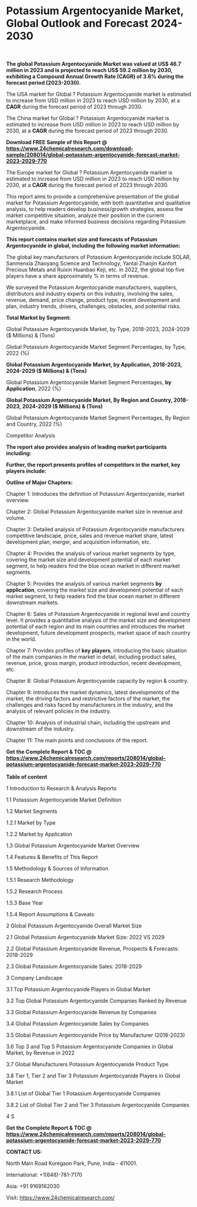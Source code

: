 <h1>Potassium Argentocyanide Market, Global Outlook and Forecast 2024-2030</h1><br/><p><strong>The global Potassium Argentocyanide Market was valued at US$ 46.7 million in 2023 and is projected to reach US$ 59.2 million by 2030, exhibiting a Compound Annual Growth Rate (<strong>CAGR</strong>) of 3.6% during the forecast period (2023-2030).</strong></p><p>The USA market for Global ? Potassium Argentocyanide market is estimated to increase from USD million in 2023 to reach USD million by 2030, at a <strong>CAGR</strong> during the forecast period of 2023 through 2030.</p><p>The China market for Global ? Potassium Argentocyanide market is estimated to increase from USD million in 2023 to reach USD million by 2030, at a <strong>CAGR</strong> during the forecast period of 2023 through 2030.</p><div><b>Download FREE Sample of this Report @ <a href="https://www.24chemicalresearch.com/download-sample/208014/global-potassium-argentocyanide-forecast-market-2023-2029-770">https://www.24chemicalresearch.com/download-sample/208014/global-potassium-argentocyanide-forecast-market-2023-2029-770</a></b></div><p>The Europe market for Global ? Potassium Argentocyanide market is estimated to increase from USD million in 2023 to reach USD million by 2030, at a <strong>CAGR</strong> during the forecast period of 2023 through 2030.</p><p>This report aims to provide a comprehensive presentation of the global market for Potassium Argentocyanide, with both quantitative and qualitative analysis, to help readers develop business/growth strategies, assess the market competitive situation, analyze their position in the current marketplace, and make informed business decisions regarding Potassium Argentocyanide.</p><p><strong>This report contains market size and forecasts of Potassium Argentocyanide in global, including the following market information:</strong></p><p>The global key manufacturers of Potassium Argentocyanide include SOLAR, Sanmenxia Zhaoyang Science and Technology, Yantai Zhaojin Kanfort Precious Metals and Ruixin Huanbao Keji, etc. in 2022, the global top five players have a share approximately % in terms of revenue.</p><p>We surveyed the Potassium Argentocyanide manufacturers, suppliers, distributors and industry experts on this industry, involving the sales, revenue, demand, price change, product type, recent development and plan, industry trends, drivers, challenges, obstacles, and potential risks.</p><p><strong>Total Market by Segment:</strong></p><p>Global Potassium Argentocyanide Market, by Type, 2018-2023, 2024-2029 ($ Millions) & (Tons)</p><p>Global Potassium Argentocyanide Market Segment Percentages, by Type, 2022 (%)</p><p><strong>Global Potassium Argentocyanide Market, <strong>by Application</strong>, 2018-2023, 2024-2029 ($ Millions) & (Tons)</strong></p><p>Global Potassium Argentocyanide Market Segment Percentages, <strong>by Application</strong>, 2022 (%)</p><p><strong>Global Potassium Argentocyanide Market, By Region and Country, 2018-2023, 2024-2029 ($ Millions) & (Tons)</strong></p><p>Global Potassium Argentocyanide Market Segment Percentages, By Region and Country, 2022 (%)</p><p>Competitor Analysis</p><p><strong>The report also provides analysis of leading market participants including:</strong></p><p><strong>Further, the report presents profiles of competitors in the market, <strong>key players</strong> include:</strong></p><p><strong>Outline of Major Chapters:</strong></p><p>Chapter 1: Introduces the definition of Potassium Argentocyanide, market overview.</p><p>Chapter 2: Global Potassium Argentocyanide market size in revenue and volume.</p><p>Chapter 3: Detailed analysis of Potassium Argentocyanide manufacturers competitive landscape, price, sales and revenue market share, latest development plan, merger, and acquisition information, etc.</p><p>Chapter 4: Provides the analysis of various market segments by type, covering the market size and development potential of each market segment, to help readers find the blue ocean market in different market segments.</p><p>Chapter 5: Provides the analysis of various market segments <strong>by application</strong>, covering the market size and development potential of each market segment, to help readers find the blue ocean market in different downstream markets.</p><p>Chapter 6: Sales of Potassium Argentocyanide in regional level and country level. It provides a quantitative analysis of the market size and development potential of each region and its main countries and introduces the market development, future development prospects, market space of each country in the world.</p><p>Chapter 7: Provides profiles of <strong>key players</strong>, introducing the basic situation of the main companies in the market in detail, including product sales, revenue, price, gross margin, product introduction, recent development, etc.</p><p>Chapter 8: Global Potassium Argentocyanide capacity by region & country.</p><p>Chapter 9: Introduces the market dynamics, latest developments of the market, the driving factors and restrictive factors of the market, the challenges and risks faced by manufacturers in the industry, and the analysis of relevant policies in the industry.</p><p>Chapter 10: Analysis of industrial chain, including the upstream and downstream of the industry.</p><p>Chapter 11: The main points and conclusions of the report.</p><div><b>Get the Complete Report & TOC @ <a href="https://www.24chemicalresearch.com/reports/208014/global-potassium-argentocyanide-forecast-market-2023-2029-770">https://www.24chemicalresearch.com/reports/208014/global-potassium-argentocyanide-forecast-market-2023-2029-770</a></b></div><br><b>Table of content</b><p>1 Introduction to Research & Analysis Reports<br />
 
  1.1 Potassium Argentocyanide Market Definition<br />
 
  1.2 Market Segments<br />
 
  1.2.1 Market by Type<br />
 
  1.2.2 Market by Application<br />
 
  1.3 Global Potassium Argentocyanide Market Overview<br />
 
  1.4 Features & Benefits of This Report<br />
 
  1.5 Methodology & Sources of Information<br />
 
  1.5.1 Research Methodology<br />
 
  1.5.2 Research Process<br />
 
  1.5.3 Base Year<br />
 
  1.5.4 Report Assumptions & Caveats<br />
 
 2 Global Potassium Argentocyanide Overall Market Size<br />
 
  2.1 Global Potassium Argentocyanide Market Size: 2022 VS 2029<br />
 
  2.2 Global Potassium Argentocyanide Revenue, Prospects & Forecasts: 2018-2029<br />
 
  2.3 Global Potassium Argentocyanide Sales: 2018-2029<br />
 
 3 Company Landscape<br />
 
  3.1 Top Potassium Argentocyanide Players in Global Market<br />
 
  3.2 Top Global Potassium Argentocyanide Companies Ranked by Revenue<br />
 
  3.3 Global Potassium Argentocyanide Revenue by Companies<br />
 
  3.4 Global Potassium Argentocyanide Sales by Companies<br />
 
  3.5 Global Potassium Argentocyanide Price by Manufacturer (2018-2023)<br />
 
  3.6 Top 3 and Top 5 Potassium Argentocyanide Companies in Global Market, by Revenue in 2022<br />
 
  3.7 Global Manufacturers Potassium Argentocyanide Product Type<br />
 
  3.8 Tier 1, Tier 2 and Tier 3 Potassium Argentocyanide Players in Global Market<br />
 
  3.8.1 List of Global Tier 1 Potassium Argentocyanide Companies<br />
 
  3.8.2 List of Global Tier 2 and Tier 3 Potassium Argentocyanide Companies<br />
 
 4 S<br><div><b>Get the Complete Report & TOC @ <a href="https://www.24chemicalresearch.com/reports/208014/global-potassium-argentocyanide-forecast-market-2023-2029-770">https://www.24chemicalresearch.com/reports/208014/global-potassium-argentocyanide-forecast-market-2023-2029-770</a></b></div></p>
 
 <b>CONTACT US:</b><br>
 
 North Main Road Koregaon Park, Pune, India - 411001.<br/>
 
 International: +1(646)-781-7170<br/>
 
 Asia: +91 9169162030<br/>
 
 Visit: <a href="https://www.24chemicalresearch.com/">https://www.24chemicalresearch.com/</a>
 
 <br>